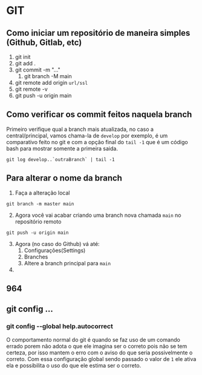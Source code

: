 # GIT

## Como iniciar um repositório de maneira simples (Github, Gitlab, etc)

1. git init
2. git add .
3. git commit -m "..."
   1. git branch -M main
4. git remote add origin `url/ssl`
5. git remote -v
6. git push -u origin main

## Como verificar os commit feitos naquela branch

Primeiro verifique qual a branch mais atualizada, no caso a central/principal, vamos chama-la de `develop` por exemplo, é um comparativo feito no git e com a opção final do `tail -1` que é um código bash para mostrar somente a primeira saida.

```
git log develop..`outraBranch` | tail -1
```

## Para alterar o nome da branch

1. Faça a alteração local

```
git branch -m master main
```

2. Agora você vai acabar criando uma branch nova chamada `main` no repositório remoto

```
git push -u origin main
```

3. Agora (no caso do Github) vá até:
   1. Configurações(Settings)
   2. Branches
   3. Altere a branch principal para `main`
4. 

## 964

## git config ...

### git config --global help.autocorrect
O comportamento normal do git é quando se faz uso de um comando errado porem não adota o que ele imagina ser o correto pois não se tem certeza, por isso mantem o erro com o aviso do que seria possivelmente o correto.
Com essa configuração global sendo passado o valor de `1` ele ativa ela e possibilita o uso do que ele estima ser o correto.
